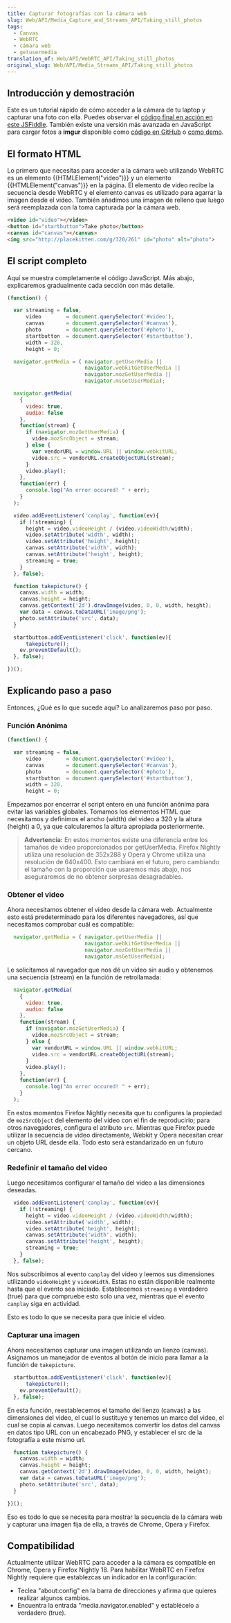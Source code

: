 ```yaml
---
title: Capturar fotografías con la cámara web
slug: Web/API/Media_Capture_and_Streams_API/Taking_still_photos
tags:
  - Canvas
  - WebRTC
  - cámara web
  - getusermedia
translation_of: Web/API/WebRTC_API/Taking_still_photos
original_slug: Web/API/Media_Streams_API/Taking_still_photos
---
```

## Introducción y demostración

Este es un tutorial rápido de cómo acceder a la cámara de tu laptop y capturar una foto con ella. Puedes observar el [código final en acción en este JSFiddle](http://jsfiddle.net/codepo8/agaRe/4/). También existe una versión más avanzada en JavaScript para cargar fotos a **imgur** disponible como [código en GitHub](https://github.com/codepo8/interaction-cam/) o [como demo](http://codepo8.github.com/interaction-cam/).

## El formato HTML

Lo primero que necesitas para acceder a la cámara web utilizando WebRTC es un elemento {{HTMLElement("video")}} y un elemento {{HTMLElement("canvas")}} en la página. El elemento de video recibe la secuencia desde WebRTC y el elemento canvas es utilizado para agarrar la imagen desde el video. También añadimos una imagen de relleno que luego será reemplazada con la toma capturada por la cámara web.

```html
<video id="video"></video>
<button id="startbutton">Take photo</button>
<canvas id="canvas"></canvas>
<img src="http://placekitten.com/g/320/261" id="photo" alt="photo">
```

## El script completo

Aquí se muestra completamente el código JavaScript. Más abajo, explicaremos gradualmente cada sección con más detalle.

```js
(function() {

  var streaming = false,
      video        = document.querySelector('#video'),
      canvas       = document.querySelector('#canvas'),
      photo        = document.querySelector('#photo'),
      startbutton  = document.querySelector('#startbutton'),
      width = 320,
      height = 0;

  navigator.getMedia = ( navigator.getUserMedia ||
                         navigator.webkitGetUserMedia ||
                         navigator.mozGetUserMedia ||
                         navigator.msGetUserMedia);

  navigator.getMedia(
    {
      video: true,
      audio: false
    },
    function(stream) {
      if (navigator.mozGetUserMedia) {
        video.mozSrcObject = stream;
      } else {
        var vendorURL = window.URL || window.webkitURL;
        video.src = vendorURL.createObjectURL(stream);
      }
      video.play();
    },
    function(err) {
      console.log("An error occured! " + err);
    }
  );

  video.addEventListener('canplay', function(ev){
    if (!streaming) {
      height = video.videoHeight / (video.videoWidth/width);
      video.setAttribute('width', width);
      video.setAttribute('height', height);
      canvas.setAttribute('width', width);
      canvas.setAttribute('height', height);
      streaming = true;
    }
  }, false);

  function takepicture() {
    canvas.width = width;
    canvas.height = height;
    canvas.getContext('2d').drawImage(video, 0, 0, width, height);
    var data = canvas.toDataURL('image/png');
    photo.setAttribute('src', data);
  }

  startbutton.addEventListener('click', function(ev){
      takepicture();
    ev.preventDefault();
  }, false);

})();
```

## Explicando paso a paso

Entonces, ¿Qué es lo que sucede aquí? Lo analizaremos paso por paso.

### Función Anónima

```js
(function() {

  var streaming = false,
      video        = document.querySelector('#video'),
      canvas       = document.querySelector('#canvas'),
      photo        = document.querySelector('#photo'),
      startbutton  = document.querySelector('#startbutton'),
      width = 320,
      height = 0;
```

Empezamos por encerrar el script entero en una función anónima para evitar las variables globales. Tomamos los elementos HTML que necesitamos y definimos el ancho (width) del video a 320 y la altura (height) a 0, ya que calcularemos la altura apropiada posteriormente.

> **Advertencia:** En estos momentos existe una diferencia entre los tamaños de video proporcionados por getUserMedia. Firefox Nightly utiliza una resolución de 352x288 y Opera y Chrome utiliza una resolución de 640x400. Esto cambiará en el futuro, pero cambiando el tamaño con la proporción que usaremos más abajo, nos aseguraremos de no obtener sorpresas desagradables.

### Obtener el video

Ahora necesitamos obtener el video desde la cámara web. Actualmente esto está predeterminado para los diferentes navegadores, así que necesitamos comprobar cuál es compatible:

```js
  navigator.getMedia = ( navigator.getUserMedia ||
                         navigator.webkitGetUserMedia ||
                         navigator.mozGetUserMedia ||
                         navigator.msGetUserMedia);
```

Le solicitamos al navegador que nos dé un video sin audio y obtenemos una secuencia (stream) en la función de retrollamada:

```js
  navigator.getMedia(
    {
      video: true,
      audio: false
    },
    function(stream) {
      if (navigator.mozGetUserMedia) {
        video.mozSrcObject = stream;
      } else {
        var vendorURL = window.URL || window.webkitURL;
        video.src = vendorURL.createObjectURL(stream);
      }
      video.play();
    },
    function(err) {
      console.log("An error occured! " + err);
    }
  );
```

En estos momentos Firefox Nightly necesita que tu configures la propiedad de `mozSrcObject` del elemento del video con el fin de reproducirlo; para otros navegadores, configura el atributo `src`. Mientras que Firefox puede utilizar la secuencia de video directamente, Webkit y Opera necesitan crear un objeto URL desde ella. Todo esto será estandarizado en un futuro cercano.

### Redefinir el tamaño del video

Luego necesitamos configurar el tamaño del video a las dimensiones deseadas.

```js
  video.addEventListener('canplay', function(ev){
    if (!streaming) {
      height = video.videoHeight / (video.videoWidth/width);
      video.setAttribute('width', width);
      video.setAttribute('height', height);
      canvas.setAttribute('width', width);
      canvas.setAttribute('height', height);
      streaming = true;
    }
  }, false);
```

Nos subscribimos al evento `canplay` del video y leemos sus dimensiones utilizando `videoHeight` y `videoWidth`. Estas no están disponible realmente hasta que el evento sea iniciado. Establecemos `streaming` a verdadero (true) para que compruebe esto solo una vez, mientras que el evento `canplay` siga en actividad.

Esto es todo lo que se necesita para que inicie el video.

### Capturar una imagen

Ahora necesitamos capturar una imagen utilizando un lienzo (canvas). Asignamos un manejador de eventos al botón de inicio para llamar a la función de `takepicture`.

```js
  startbutton.addEventListener('click', function(ev){
      takepicture();
    ev.preventDefault();
  }, false);
```

En esta función, reestablecemos el tamaño del lienzo (canvas) a las dimensiones del video, el cual lo sustituye y tenemos un marco del video, el cual se copia al canvas. Luego necesitamos convertir los datos del canvas en datos tipo URL con un encabezado PNG, y establecer el src de la fotografía a este mismo url.

```js
  function takepicture() {
    canvas.width = width;
    canvas.height = height;
    canvas.getContext('2d').drawImage(video, 0, 0, width, height);
    var data = canvas.toDataURL('image/png');
    photo.setAttribute('src', data);
  }

})();
```

Eso es todo lo que se necesita para mostrar la secuencia de la cámara web y capturar una imagen fija de ella, a través de Chrome, Opera y Firefox.

## Compatibilidad

Actualmente utilizar WebRTC para acceder a la cámara es compatible en Chrome, Opera y Firefox Nightly 18. Para habilitar WebRTC en Firefox Nightly requiere que establezcas un indicador en la configuración:

- Teclea "about:config" en la barra de direcciones y afirma que quieres realizar algunos cambios.
- Encuentra la entrada "media.navigator.enabled" y establécelo a verdadero (true).
